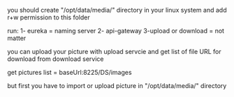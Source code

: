 you should create "/opt/data/media/" directory in your linux system and add r+w permission to this folder


run:
  1- eureka = naming server
  2- api-gateway
  3-upload or download = not matter
  
you can upload your picture with upload servcie and get list of file URL for download from download service

get pictures list = baseUrl:8225/DS/images

but first you have to import or upload picture in "/opt/data/media/" directory
